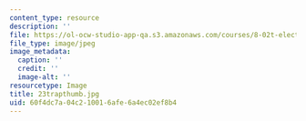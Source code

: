 ```yaml
---
content_type: resource
description: ''
file: https://ol-ocw-studio-app-qa.s3.amazonaws.com/courses/8-02t-electricity-and-magnetism-spring-2005/60f4dc7a04c210016afe6a4ec02ef8b4_23trapthumb.jpg
file_type: image/jpeg
image_metadata:
  caption: ''
  credit: ''
  image-alt: ''
resourcetype: Image
title: 23trapthumb.jpg
uid: 60f4dc7a-04c2-1001-6afe-6a4ec02ef8b4
---
```

